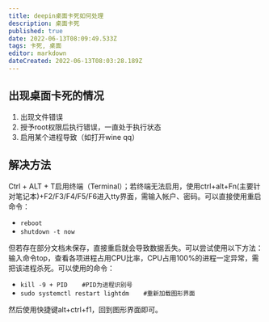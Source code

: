 ```yaml
---
title: deepin桌面卡死如何处理
description: 桌面卡死
published: true
date: 2022-06-13T08:09:49.533Z
tags: 卡死, 桌面
editor: markdown
dateCreated: 2022-06-13T08:03:28.189Z
---
```



## 出现桌面卡死的情况
1. 出现文件错误
2. 授予root权限后执行错误，一直处于执行状态
3. 启用某个进程导致（如打开wine qq）

## 解决方法
Ctrl + ALT + T启用终端（Terminal）；若终端无法启用，使用ctrl+alt+Fn(主要针对笔记本)+F2/F3/F4/F5/F6进入tty界面，需输入帐户、密码。可以直接使用重启命令：
- `reboot`         
- `shutdown -t now`

但若存在部分文档未保存，直接重启就会导致数据丢失。可以尝试使用以下方法：输入命令top，查看各项进程占用CPU比率，CPU占用100%的进程一定异常，需把该进程杀死。可以使用的命令：
- `kill -9 + PID    #PID为进程识别号`
- `sudo systemctl restart lightdm    #重新加载图形界面`

然后使用快捷键alt+ctrl+f1，回到图形界面即可。
